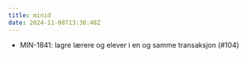 ```yaml
---
title: minid
date: 2024-11-08T13:38:48Z
---
```

- MIN-1841: lagre lærere og elever i en og samme transaksjon (#104)


